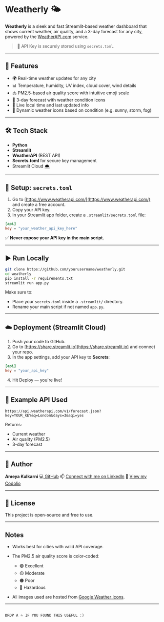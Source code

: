 # Weatherly 🌤️

**Weatherly** is a sleek and fast Streamlit-based weather dashboard that shows current weather, air quality, and a 3-day forecast for any city, powered by the [WeatherAPI.com](https://www.weatherapi.com/) service.

> 🔐 API Key is securely stored using `secrets.toml`.

---

## 🚀 Features

- 🌍 Real-time weather updates for any city
- 📊 Temperature, humidity, UV index, cloud cover, wind details
- 🫁 PM2.5-based air quality score with intuitive emoji scale
- 📅 3-day forecast with weather condition icons
- 🔄 Live local time and last updated info
- 🎨 Dynamic weather icons based on condition (e.g. sunny, storm, fog)

---

## 🛠️ Tech Stack

- **Python**
- **Streamlit**
- **WeatherAPI** (REST API)
- **Secrets.toml** for secure key management
- Streamlit Cloud 🌨️ 
---

## 🔐 Setup: `secrets.toml`

1. Go to [https://www.weatherapi.com/](https://www.weatherapi.com/) and create a free account.
2. Copy your API key.
3. In your Streamlit app folder, create a `.streamlit/secrets.toml` file:

```toml
[api]
key = "your_weather_api_key_here"
````

✅ **Never expose your API key in the main script.**

---

## ▶️ Run Locally

```bash
git clone https://github.com/yourusername/weatherly.git
cd weatherly
pip install -r requirements.txt
streamlit run app.py
```

Make sure to:

* Place your `secrets.toml` inside a `.streamlit/` directory.
* Rename your main script if not named `app.py`.

---

## ☁️ Deployment (Streamlit Cloud)

1. Push your code to GitHub.
2. Go to [https://share.streamlit.io](https://share.streamlit.io) and connect your repo.
3. In the app settings, add your API key to **Secrets**:

```toml
[api]
key = "your_api_key"
```

4. Hit Deploy — you're live!

---

## 📌 Example API Used

```url
https://api.weatherapi.com/v1/forecast.json?key=YOUR_KEY&q=London&days=3&aqi=yes
```

Returns:

* Current weather
* Air quality (PM2.5)
* 3-day forecast

---

## 👤 Author

**Ameya Kulkarni**
💻[ GitHub](https://github.com/Ameya79)
📫 [Connect with me on LinkedIn](https://www.linkedin.com/in/ameya-kulkarni-a31b74246)
🎯 [View my Codolio](https://codolio.com/profile/Ameya%20Kulkarni)

---

## 📃 License

This project is open-source and free to use.

---

##  Notes

* Works best for cities with valid API coverage.
* The PM2.5 air quality score is color-coded:

  * 🟢 Excellent
  * 🟡 Moderate
  * 🟠 Poor
  * 🔴 Hazardous
* All images used are hosted from [Google Weather Icons](https://maps.gstatic.com/weather/).

---

```

DROP A ⭐ IF YOU FOUND THIS USEFUL :)


```
